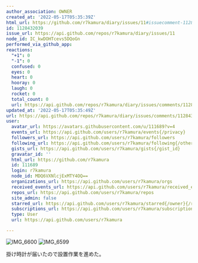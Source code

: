 ```yaml
---
author_association: OWNER
created_at: '2022-05-17T05:35:39Z'
html_url: https://github.com/r7kamura/diary/issues/11#issuecomment-1128432039
id: 1128432039
issue_url: https://api.github.com/repos/r7kamura/diary/issues/11
node_id: IC_kwDOHTcevs5DQoGn
performed_via_github_app: 
reactions:
  "+1": 0
  "-1": 0
  confused: 0
  eyes: 0
  heart: 0
  hooray: 0
  laugh: 0
  rocket: 0
  total_count: 0
  url: https://api.github.com/repos/r7kamura/diary/issues/comments/1128432039/reactions
updated_at: '2022-05-17T05:35:49Z'
url: https://api.github.com/repos/r7kamura/diary/issues/comments/1128432039
user:
  avatar_url: https://avatars.githubusercontent.com/u/111689?v=4
  events_url: https://api.github.com/users/r7kamura/events{/privacy}
  followers_url: https://api.github.com/users/r7kamura/followers
  following_url: https://api.github.com/users/r7kamura/following{/other_user}
  gists_url: https://api.github.com/users/r7kamura/gists{/gist_id}
  gravatar_id: ''
  html_url: https://github.com/r7kamura
  id: 111689
  login: r7kamura
  node_id: MDQ6VXNlcjExMTY4OQ==
  organizations_url: https://api.github.com/users/r7kamura/orgs
  received_events_url: https://api.github.com/users/r7kamura/received_events
  repos_url: https://api.github.com/users/r7kamura/repos
  site_admin: false
  starred_url: https://api.github.com/users/r7kamura/starred{/owner}{/repo}
  subscriptions_url: https://api.github.com/users/r7kamura/subscriptions
  type: User
  url: https://api.github.com/users/r7kamura

---
```

![IMG_6600](https://user-images.githubusercontent.com/111689/168736521-4c9e92e6-4bfe-40a9-853c-46b463b6f9f7.JPG)
![IMG_6599](https://user-images.githubusercontent.com/111689/168736528-981256e5-79b1-4e7c-88cf-b6bea48525dc.JPG)

掛け時計が届いたので設置作業を進めた。
